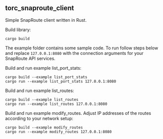 ## torc_snaproute_client 

Simple SnapRoute client written in Rust.

Build library:

	cargo build

The example folder contains some sample code.
To run follow steps below and replace `127.0.0.1:8080` with the connection arguments for your SnapRoute API services.

Build and run example list_port_stats:
	
	cargo build --example list_port_stats
	cargo run --example list_port_stats 127.0.0.1:8080

Build and run example list_routes:
	
	cargo build --example list_routes
	cargo run --example list_routes 127.0.0.1:8080

Build and run example modify_routes. Adjust IP addresses of the routes according to your network setup:
	
	cargo build --example modify_routes
	cargo run --example modify_routes 127.0.0.1:8080

